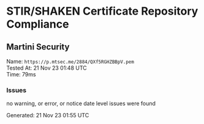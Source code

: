 # STIR/SHAKEN Certificate Repository Compliance

## Martini Security

Name: `https://p.mtsec.me/2884/QXf5RGHZBBpV.pem`\
Tested At: 21 Nov 23 01:48 UTC\
Time: 79ms

### Issues

no warning, or error, or notice date level issues were found

Generated: 21 Nov 23 01:55 UTC